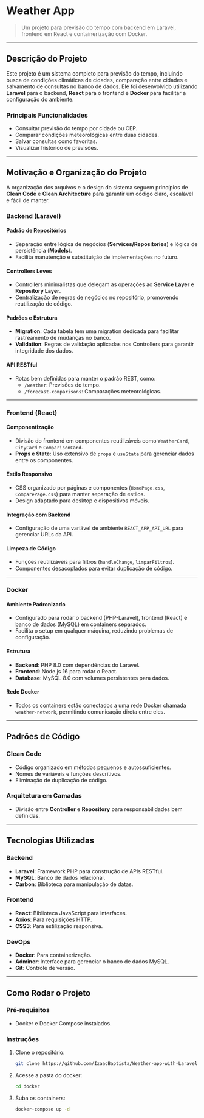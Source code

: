 # **Weather App**

> Um projeto para previsão do tempo com backend em Laravel, frontend em React e containerização com Docker.

---

## **Descrição do Projeto**

Este projeto é um sistema completo para previsão do tempo, incluindo busca de condições climáticas de cidades, comparação entre cidades e salvamento de consultas no banco de dados. Ele foi desenvolvido utilizando **Laravel** para o backend, **React** para o frontend e **Docker** para facilitar a configuração do ambiente.

### **Principais Funcionalidades**

- Consultar previsão do tempo por cidade ou CEP.
- Comparar condições meteorológicas entre duas cidades.
- Salvar consultas como favoritas.
- Visualizar histórico de previsões.

---

## **Motivação e Organização do Projeto**

A organização dos arquivos e o design do sistema seguem princípios de **Clean Code** e **Clean Architecture** para garantir um código claro, escalável e fácil de manter.

### **Backend (Laravel)**

#### **Padrão de Repositórios**

- Separação entre lógica de negócios (**Services/Repositories**) e lógica de persistência (**Models**).
- Facilita manutenção e substituição de implementações no futuro.

#### **Controllers Leves**

- Controllers minimalistas que delegam as operações ao **Service Layer** e **Repository Layer**.
- Centralização de regras de negócios no repositório, promovendo reutilização de código.

#### **Padrões e Estrutura**

- **Migration**: Cada tabela tem uma migration dedicada para facilitar rastreamento de mudanças no banco.
- **Validation**: Regras de validação aplicadas nos Controllers para garantir integridade dos dados.

#### **API RESTful**

- Rotas bem definidas para manter o padrão REST, como:
  - `/weather`: Previsões do tempo.
  - `/forecast-comparisons`: Comparações meteorológicas.

---

### **Frontend (React)**

#### **Componentização**

- Divisão do frontend em componentes reutilizáveis como `WeatherCard`, `CityCard` e `ComparisonCard`.
- **Props e State**: Uso extensivo de `props` e `useState` para gerenciar dados entre os componentes.

#### **Estilo Responsivo**

- CSS organizado por páginas e componentes (`HomePage.css`, `ComparePage.css`) para manter separação de estilos.
- Design adaptado para desktop e dispositivos móveis.

#### **Integração com Backend**

- Configuração de uma variável de ambiente `REACT_APP_API_URL` para gerenciar URLs da API.

#### **Limpeza de Código**

- Funções reutilizáveis para filtros (`handleChange`, `limparFiltros`).
- Componentes desacoplados para evitar duplicação de código.

---

### **Docker**

#### **Ambiente Padronizado**

- Configurado para rodar o backend (PHP-Laravel), frontend (React) e banco de dados (MySQL) em containers separados.
- Facilita o setup em qualquer máquina, reduzindo problemas de configuração.

#### **Estrutura**

- **Backend**: PHP 8.0 com dependências do Laravel.
- **Frontend**: Node.js 16 para rodar o React.
- **Database**: MySQL 8.0 com volumes persistentes para dados.

#### **Rede Docker**

- Todos os containers estão conectados a uma rede Docker chamada `weather-network`, permitindo comunicação direta entre eles.

---

## **Padrões de Código**

### **Clean Code**

- Código organizado em métodos pequenos e autossuficientes.
- Nomes de variáveis e funções descritivos.
- Eliminação de duplicação de código.

### **Arquitetura em Camadas**

- Divisão entre **Controller** e **Repository** para responsabilidades bem definidas.

---

## **Tecnologias Utilizadas**

### **Backend**

- **Laravel**: Framework PHP para construção de APIs RESTful.
- **MySQL**: Banco de dados relacional.
- **Carbon**: Biblioteca para manipulação de datas.

### **Frontend**

- **React**: Biblioteca JavaScript para interfaces.
- **Axios**: Para requisições HTTP.
- **CSS3**: Para estilização responsiva.

### **DevOps**

- **Docker**: Para containerização.
- **Adminer**: Interface para gerenciar o banco de dados MySQL.
- **Git**: Controle de versão.

---

## **Como Rodar o Projeto**

### **Pré-requisitos**

- Docker e Docker Compose instalados.

### **Instruções**

1. Clone o repositório:

   ```bash
   git clone https://github.com/IzaacBaptista/Weather-app-with-Laravel-backend-and-React-frontend-using-Docker.git

2. Acesse a pasta do docker:

   ```bash
   cd docker
   
3. Suba os containers:

   ```bash
   docker-compose up -d

